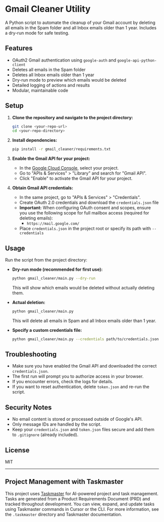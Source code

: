 # Gmail Cleaner Utility

A Python script to automate the cleanup of your Gmail account by deleting all emails in the Spam folder and all Inbox emails older than 1 year. Includes a dry-run mode for safe testing.

## Features
- OAuth2 Gmail authentication using `google-auth` and `google-api-python-client`
- Deletes all emails in the Spam folder
- Deletes all Inbox emails older than 1 year
- Dry-run mode to preview which emails would be deleted
- Detailed logging of actions and results
- Modular, maintainable code

## Setup

1. **Clone the repository and navigate to the project directory:**
   ```sh
   git clone <your-repo-url>
   cd <your-repo-directory>
   ```

2. **Install dependencies:**
   ```sh
   pip install -r gmail_cleaner/requirements.txt
   ```

3. **Enable the Gmail API for your project:**
   - In the [Google Cloud Console](https://console.cloud.google.com/), select your project.
   - Go to "APIs & Services" > "Library" and search for "Gmail API".
   - Click "Enable" to activate the Gmail API for your project.

4. **Obtain Gmail API credentials:**
   - In the same project, go to "APIs & Services" > "Credentials".
   - Create OAuth 2.0 credentials and download the `credentials.json` file
   - **Important:** When configuring OAuth consent and scopes, ensure you use the following scope for full mailbox access (required for deleting emails):
     - `https://mail.google.com/`
   - Place `credentials.json` in the project root or specify its path with `--credentials`

## Usage

Run the script from the project directory:

- **Dry-run mode (recommended for first use):**
  ```sh
  python gmail_cleaner/main.py --dry-run
  ```
  This will show which emails would be deleted without actually deleting them.

- **Actual deletion:**
  ```sh
  python gmail_cleaner/main.py
  ```
  This will delete all emails in Spam and all Inbox emails older than 1 year.

- **Specify a custom credentials file:**
  ```sh
  python gmail_cleaner/main.py --credentials path/to/credentials.json
  ```

## Troubleshooting
- Make sure you have enabled the Gmail API and downloaded the correct `credentials.json`.
- The first run will prompt you to authorize access in your browser.
- If you encounter errors, check the logs for details.
- If you want to reset authentication, delete `token.json` and re-run the script.

## Security Notes
- No email content is stored or processed outside of Google's API.
- Only message IDs are handled by the script.
- Keep your `credentials.json` and `token.json` files secure and add them to `.gitignore` (already included).

## License
MIT

---

## Project Management with Taskmaster

This project uses [Taskmaster](https://github.com/taskmaster-ai/taskmaster) for AI-powered project and task management. Tasks are generated from a Product Requirements Document (PRD) and tracked throughout development. You can view, expand, and update tasks using Taskmaster commands in Cursor or the CLI. For more information, see the `.taskmaster` directory and Taskmaster documentation. 